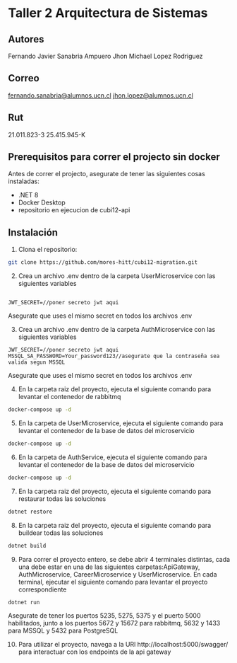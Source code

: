 # Taller 2 Arquitectura de Sistemas

## Autores

Fernando Javier Sanabria Ampuero
Jhon Michael Lopez Rodriguez

## Correo

fernando.sanabria@alumnos.ucn.cl
jhon.lopez@alumnos.ucn.cl

## Rut

21.011.823-3
25.415.945-K

## Prerequisitos para correr el projecto sin docker

Antes de correr el projecto, asegurate de tener las siguientes cosas instaladas:

- .NET 8
- Docker Desktop
- repositorio en ejecucion de cubi12-api

## Instalación

1. Clona el repositorio:

```bash
git clone https://github.com/mores-hitt/cubi12-migration.git
```

2. Crea un archivo .env dentro de la carpeta UserMicroservice con las siguientes variables

```dotenv

JWT_SECRET=//poner secreto jwt aqui

```

Asegurate que uses el mismo secret en todos los archivos .env

3. Crea un archivo .env dentro de la carpeta AuthMicroservice con las siguientes variables

```dotenv
JWT_SECRET=//poner secreto jwt aqui
MSSQL_SA_PASSWORD=Your_password123//asegurate que la contraseña sea valida segun MSSQL

```

Asegurate que uses el mismo secret en todos los archivos .env

4. En la carpeta raiz del proyecto, ejecuta el siguiente comando para levantar el contenedor de rabbitmq

```bash
docker-compose up -d
```

5. En la carpeta de UserMicroservice, ejecuta el siguiente comando para levantar el contenedor de la base de datos del microservicio

```bash
docker-compose up -d
```

6. En la carpeta de AuthService, ejecuta el siguiente comando para levantar el contenedor de la base de datos del microservicio

```bash
docker-compose up -d
```

7. En la carpeta raiz del proyecto, ejecuta el siguiente comando para restaurar todas las soluciones

```bash
dotnet restore
```

8. En la carpeta raiz del proyecto, ejecuta el siguiente comando para buildear todas las soluciones

```bash
dotnet build
```

9. Para correr el proyecto entero, se debe abrir 4 terminales distintas, cada una debe estar en una de las siguientes carpetas:ApiGateway, AuthMicroservice, CareerMicroservice y UserMicroservice. En cada terminal, ejecutar el siguiente comando para levantar el proyecto correspondiente

```bash
dotnet run
```

Asegurate de tener los puertos 5235, 5275, 5375 y el puerto 5000 habilitados, junto a los puertos 5672 y 15672 para rabbitmq, 5632 y 1433 para MSSQL y 5432 para PostgreSQL

10. Para utilizar el proyecto, navega a la URl http://localhost:5000/swagger/ para interactuar con los endpoints de la api gateway
